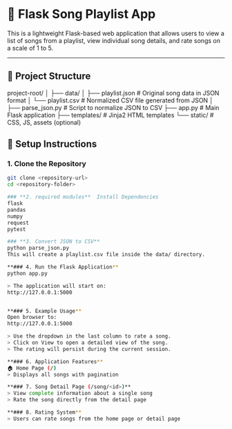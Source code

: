 # 🎵 Flask Song Playlist App

This is a lightweight Flask-based web application that allows users to view a list of songs from a playlist, view individual song details, and rate songs on a scale of 1 to 5.

---

## 📁 Project Structure
project-root/
│
├── data/
│ ├── playlist.json # Original song data in JSON format
│ └── playlist.csv # Normalized CSV file generated from JSON
│
├── parse_json.py # Script to normalize JSON to CSV
├── app.py # Main Flask application
├── templates/ # Jinja2 HTML templates
└── static/ # CSS, JS, assets (optional)

## 🚀 Setup Instructions

### 1. Clone the Repository

```bash
git clone <repository-url>
cd <repository-folder>

### **2. required modules**  Install Dependencies
flask
pandas
numpy
request
pytest

### **3. Convert JSON to CSV**
python parse_json.py
This will create a playlist.csv file inside the data/ directory.

**### 4. Run the Flask Application**
python app.py

> The application will start on:
http://127.0.0.1:5000


**### 5. Example Usage**
Open browser to:
http://127.0.0.1:5000

> Use the dropdown in the last column to rate a song.
> Click on View to open a detailed view of the song.
> The rating will persist during the current session.

**### 6. Application Features**
🏠 Home Page (/)
> Displays all songs with pagination

**### 7. Song Detail Page (/song/<id>)**
> View complete information about a single song
> Rate the song directly from the detail page

**### 8. Rating System**
> Users can rate songs from the home page or detail page
